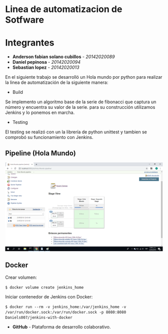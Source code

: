 # Linea de automatizacion de Sotfware

# Integrantes
* **Anderson fabian solano cubillos** - *20142020089* 
* **Daniel pepinosa** - *20142020094* 
* **Sebastian lopez** - *20142020013* 

En el siguiente trabajo se desarrolló un Hola mundo por python para realizar la linea de automatización de la siguiente manera:


* Build

Se implemento un algoritmo base de la serie de fibonacci que captura un número y encuentra su valor de la serie. para su construcción utilizamos Jenkins y lo ponemos en marcha.

* Testing

El testing se realizó con un la librería de python unittest y tambien se comprobó su funcionamiento con Jenkins.

## Pipeline (Hola Mundo)

![pipeline](4.png)


## Docker

Crear volumen: 

`$ docker volume create jenkins_home`

Iniciar contenedor de Jenkins con Docker:  

`$ docker run --rm -v jenkins_home:/var/jenkins_home -v /var/run/docker.sock:/var/run/docker.sock -p 8080:8080 Daniels007/jenkins-with-docker`

* **GitHub** - Plataforma de desarrollo colaborativo.

